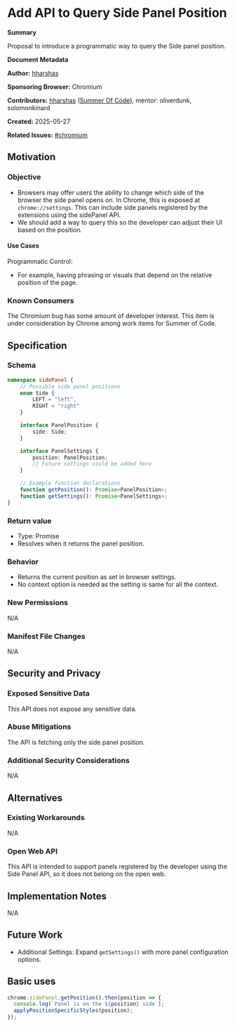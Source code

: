 # Add API to Query Side Panel Position

**Summary**

Proposal to introduce a programmatic way to query the Side panel position.

**Document Metadata**

**Author:** [hharshas](https://github.com/hharshas)

**Sponsoring Browser:** Chromium

**Contributors:** [hharshas](https://github.com/hharshas)
([Summer Of Code](https://summerofcode.withgoogle.com/)), mentor: oliverdunk, solomonkinard

**Created:** 2025-05-27

**Related Issues:** [#chromium](https://issues.chromium.org/issues/406511291)

## Motivation

### Objective

* Browsers may offer users the ability to change which side of the browser
  the side panel opens on. In Chrome, this is exposed at `chrome://settings`.
  This can include side panels registered by the extensions using the sidePanel API.
* We should add a way to query this so the developer can adjust their UI
  based on the position.

#### Use Cases

Programmatic Control: 
* For example, having phrasing or visuals that depend on the relative position of the page.

### Known Consumers

The Chromium bug has some amount of developer interest. This item is under
consideration by Chrome among work items for Summer of Code.

## Specification

### Schema

```typescript
namespace sidePanel {
    // Possible side panel positions
    enum Side {
        LEFT = "left",
        RIGHT = "right"
    }

    interface PanelPosition {
        side: Side;
    }

    interface PanelSettings {
        position: PanelPosition;
        // Future settings could be added here
    }

    // Example function declarations
    function getPosition(): Promise<PanelPosition>;
    function getSettings(): Promise<PanelSettings>;
}
```

### Return value

* Type: Promise<void>
* Resolves when it returns the panel position.

### Behavior

* Returns the current position as set in browser settings.
* No context option is needed as the setting is same for all the context.

### New Permissions

N/A

### Manifest File Changes

N/A

## Security and Privacy

### Exposed Sensitive Data

This API does not expose any sensitive data.

### Abuse Mitigations

The API is fetching only the side panel position.

### Additional Security Considerations

N/A

## Alternatives

### Existing Workarounds

N/A

### Open Web API

This API is intended to support panels registered by
the developer using the Side Panel API, so it does not belong on the open web.

## Implementation Notes

N/A

## Future Work

* Additional Settings: Expand `getSettings()` with more panel configuration options.

## Basic uses

```typescript
chrome.sidePanel.getPosition().then(position => {
  console.log(`Panel is on the ${position} side`);
  applyPositionSpecificStyles(position);
});
```
